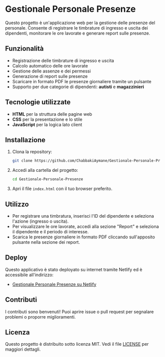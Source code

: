 
# Gestionale Personale Presenze

Questo progetto è un'applicazione web per la gestione delle presenze del personale. 
Consente di registrare le timbrature di ingresso e uscita dei dipendenti, monitorare le ore lavorate e generare report sulle presenze.

## Funzionalità

- Registrazione delle timbrature di ingresso e uscita
- Calcolo automatico delle ore lavorate
- Gestione delle assenze e dei permessi
- Generazione di report sulle presenze
- Scaricare in formato PDF le presenze giornaliere tramite un pulsante
- Supporto per due categorie di dipendenti: **autisti** e **magazzinieri**

## Tecnologie utilizzate

- **HTML** per la struttura delle pagine web
- **CSS** per la presentazione e lo stile
- **JavaScript** per la logica lato client

## Installazione

1. Clona la repository:

   ```bash
   git clone https://github.com/ChabbakiAymane/Gestionale-Personale-Presenze.git
   ```

2. Accedi alla cartella del progetto:

   ```bash
   cd Gestionale-Personale-Presenze
   ```

3. Apri il file `index.html` con il tuo browser preferito.

## Utilizzo

- Per registrare una timbratura, inserisci l'ID del dipendente e seleziona l'azione (ingresso o uscita).
- Per visualizzare le ore lavorate, accedi alla sezione "Report" e seleziona il dipendente e il periodo di interesse.
- Scarica le presenze giornaliere in formato PDF cliccando sull'apposito pulsante nella sezione dei report.

## Deploy

Questo applicativo è stato deployato su internet tramite Netlify ed è accessibile all'indirizzo:

- [Gestionale Personale Presenze su Netlify](https://gestionalekeylog.netlify.app)

## Contributi

I contributi sono benvenuti! Puoi aprire issue o pull request per segnalare problemi o proporre miglioramenti.

## Licenza

Questo progetto è distribuito sotto licenza MIT. Vedi il file [LICENSE](LICENSE) per maggiori dettagli.
